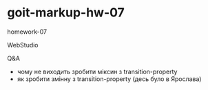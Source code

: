 # goit-markup-hw-07

homework-07

WebStudio

Q&A

- чому не виходить зробити міксин з transition-property
- як зробити змінну з transition-property (десь було в Ярослава)
